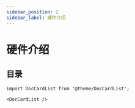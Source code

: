 ```yaml
---
sidebar_position: 2
sidebar_label: 硬件介绍
---
```


# 硬件介绍


## 目录

```mdx-code-block
import DocCardList from '@theme/DocCardList';

<DocCardList />
```

